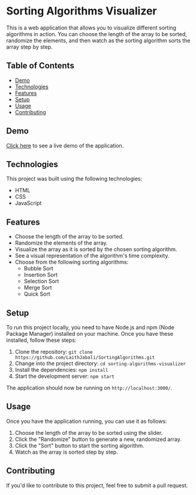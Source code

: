 # Sorting Algorithms Visualizer

This is a web application that allows you to visualize different sorting algorithms in action. You can choose the length of the array to be sorted, randomize the elements, and then watch as the sorting algorithm sorts the array step by step.

## Table of Contents

- [Demo](#demo)
- [Technologies](#technologies)
- [Features](#features)
- [Setup](#setup)
- [Usage](#usage)
- [Contributing](#contributing)


## Demo

[Click here](https://laithjabali.github.io/SortingAlgorithms/) to see a live demo of the application.

## Technologies

This project was built using the following technologies:

- HTML
- CSS
- JavaScript

## Features

- Choose the length of the array to be sorted.
- Randomize the elements of the array.
- Visualize the array as it is sorted by the chosen sorting algorithm.
- See a visual representation of the algorithm's time complexity.
- Choose from the following sorting algorithms:
  - Bubble Sort
  - Insertion Sort
  - Selection Sort
  - Merge Sort
  - Quick Sort

## Setup

To run this project locally, you need to have Node.js and npm (Node Package Manager) installed on your machine. Once you have these installed, follow these steps:

1. Clone the repository: `git clone https://github.com/LaithJabali/SortingAlgorithms.git`
2. Change into the project directory: `cd sorting-algorithms-visualizer`
3. Install the dependencies: `npm install`
4. Start the development server: `npm start`

The application should now be running on `http://localhost:3000/`.

## Usage

Once you have the application running, you can use it as follows:

1. Choose the length of the array to be sorted using the slider.
2. Click the "Randomize" button to generate a new, randomized array.
3. Click the "Sort" button to start the sorting algorithm.
4. Watch as the array is sorted step by step.


## Contributing

If you'd like to contribute to this project, feel free to submit a pull request.

